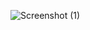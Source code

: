 ![Screenshot (1)](https://user-images.githubusercontent.com/109066790/178457926-190d0b69-122f-4913-84cf-48232be15e45.png)
